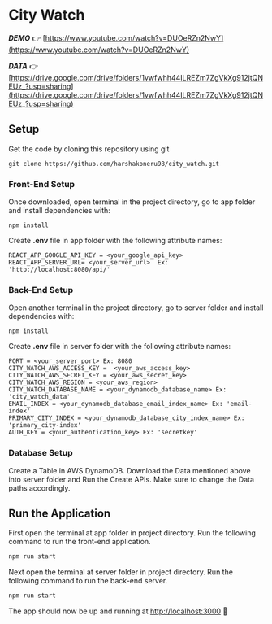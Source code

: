 # City Watch
***DEMO*** 👉  [https://www.youtube.com/watch?v=DUOeRZn2NwY](https://www.youtube.com/watch?v=DUOeRZn2NwY)

***DATA*** 👉  [https://drive.google.com/drive/folders/1vwfwhh44ILREZm7ZgVkXg912jtQNEUz_?usp=sharing](https://drive.google.com/drive/folders/1vwfwhh44ILREZm7ZgVkXg912jtQNEUz_?usp=sharing)

## Setup
Get the code by cloning this repository using git
```
git clone https://github.com/harshakoneru98/city_watch.git
```

### Front-End Setup
Once downloaded, open terminal in the project directory, go to app folder and install dependencies with:
```
npm install
```
Create **.env** file in app folder with the following attribute names:
```
REACT_APP_GOOGLE_API_KEY = <your_google_api_key>
REACT_APP_SERVER_URL= <your_server_url>  Ex: 'http://localhost:8080/api/'
```

### Back-End Setup
Open another terminal in the project directory, go to server folder and install dependencies with:
```
npm install
```
Create **.env** file in server folder with the following attribute names:
```
PORT = <your_server_port> Ex: 8080
CITY_WATCH_AWS_ACCESS_KEY =  <your_aws_access_key>
CITY_WATCH_AWS_SECRET_KEY = <your_aws_secret_key>
CITY_WATCH_AWS_REGION = <your_aws_region>
CITY_WATCH_DATABASE_NAME = <your_dynamodb_database_name> Ex: 'city_watch_data'
EMAIL_INDEX = <your_dynamodb_database_email_index_name> Ex: 'email-index'
PRIMARY_CITY_INDEX = <your_dynamodb_database_city_index_name> Ex: 'primary_city-index'
AUTH_KEY = <your_authentication_key> Ex: 'secretkey'
```

### Database Setup
Create a Table in AWS DynamoDB. Download the Data mentioned above into server folder and Run the Create APIs. Make sure to change the Data paths accordingly.

## Run the Application
First open the terminal at app folder in project directory. Run the following command to run the front-end application.
``` bash
npm run start
```
Next open the terminal at server folder in project directory. Run the following command to run the back-end server.
``` bash
npm run start
```
The app should now be up and running at [http://localhost:3000](http://localhost:3000/)  🚀
